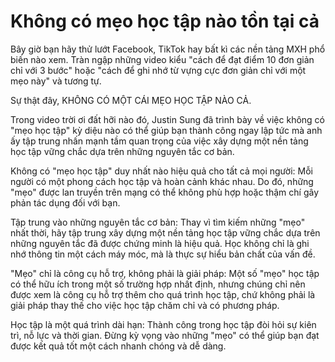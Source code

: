 # Không có mẹo học tập nào tồn tại cả

Bây giờ bạn hãy thử lướt Facebook, TikTok hay bất kì các nền tảng MXH phổ biến nào xem. Tràn ngập những video kiểu "cách để đạt điểm 10 đơn giản chỉ với 3 bước" hoặc "cách để ghi nhớ từ vựng cực đơn giản chỉ với một mẹo này" và tương tự.

Sự thật đây, KHÔNG CÓ MỘT CÁI MẸO HỌC TẬP NÀO CẢ.

Trong video trời ơi đất hỡi nào đó, Justin Sung đã trình bày về việc không có "mẹo học tập" kỳ diệu nào có thể giúp bạn thành công ngay lập tức mà anh ấy tập trung nhấn mạnh tầm quan trọng của việc xây dựng một nền tảng học tập vững chắc dựa trên những nguyên tắc cơ bản.

Không có "mẹo học tập" duy nhất nào hiệu quả cho tất cả mọi người: Mỗi người có một phong cách học tập và hoàn cảnh khác nhau. Do đó, những "mẹo" được lan truyền trên mạng có thể không phù hợp hoặc thậm chí gây phản tác dụng đối với bạn.

Tập trung vào những nguyên tắc cơ bản: Thay vì tìm kiếm những "mẹo" nhất thời, hãy tập trung xây dựng một nền tảng học tập vững chắc dựa trên những nguyên tắc đã được chứng minh là hiệu quả. Học không chỉ là ghi nhớ thông tin một cách máy móc, mà là thực sự hiểu bản chất của vấn đề.

"Mẹo" chỉ là công cụ hỗ trợ, không phải là giải pháp: Một số "mẹo" học tập có thể hữu ích trong một số trường hợp nhất định, nhưng chúng chỉ nên được xem là công cụ hỗ trợ thêm cho quá trình học tập, chứ không phải là giải pháp thay thế cho việc học tập chăm chỉ và có phương pháp.

Học tập là một quá trình dài hạn:  Thành công trong học tập đòi hỏi sự kiên trì, nỗ lực và thời gian. Đừng kỳ vọng vào những "mẹo" có thể giúp bạn đạt được kết quả tốt một cách nhanh chóng và dễ dàng.

